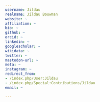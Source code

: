 ```yaml
---
username: Jildau
realname: Jildau Bouwman
website: ~
affiliation: ~
bio: ~
github: ~
orcid: ~
linkedin: ~
googlescholar: ~
wikidata: ~
twitter: ~
mastodon-url: ~
meta: ~
instagram: ~
redirect_from:
- /index.php/User:Jildau
- /index.php/Special:Contributions/Jildau
email: ~

---
```

